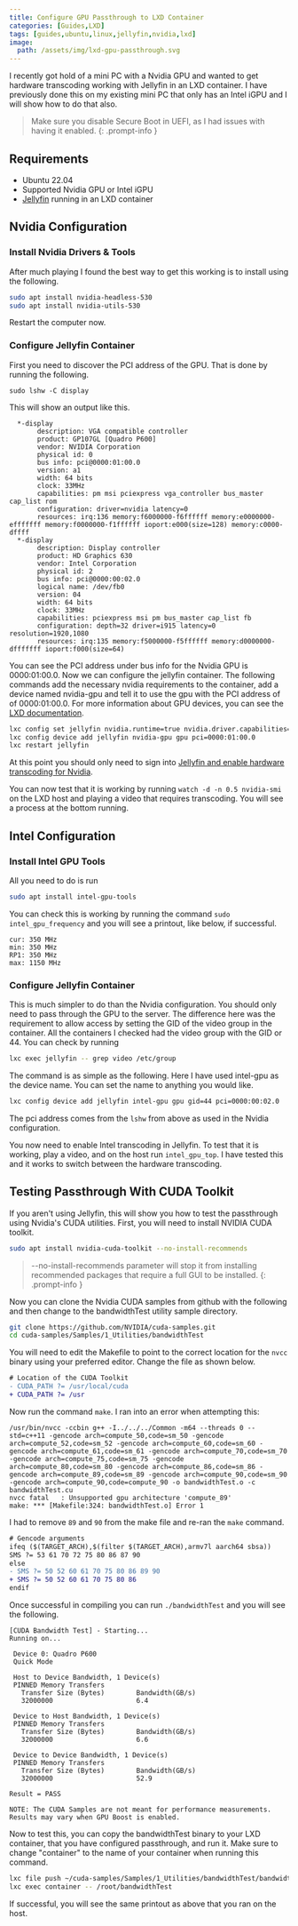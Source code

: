 ```yaml
---
title: Configure GPU Passthrough to LXD Container
categories: [Guides,LXD]
tags: [guides,ubuntu,linux,jellyfin,nvidia,lxd]
image: 
  path: /assets/img/lxd-gpu-passthrough.svg
---
```


I recently got hold of a mini PC with a Nvidia GPU and wanted to get hardware transcoding working with Jellyfin in an LXD container. I have previously done this on my existing mini PC that only has an Intel iGPU and I will show how to do that also.

> Make sure you disable Secure Boot in UEFI, as I had issues with having it enabled.
{: .prompt-info }

## Requirements

- Ubuntu 22.04
- Supported Nvidia GPU or Intel iGPU
- [Jellyfin](https://jellyfin.org/) running in an LXD container

## Nvidia Configuration
### Install Nvidia Drivers & Tools

After much playing I found the best way to get this working is to install using the following.

```bash
sudo apt install nvidia-headless-530
sudo apt install nvidia-utils-530
```

Restart the computer now.

### Configure Jellyfin Container

First you need to discover the PCI address of the GPU. That is done by running the following.

`sudo lshw -C display`

This will show an output like this.

```
  *-display
       description: VGA compatible controller
       product: GP107GL [Quadro P600]
       vendor: NVIDIA Corporation
       physical id: 0
       bus info: pci@0000:01:00.0
       version: a1
       width: 64 bits
       clock: 33MHz
       capabilities: pm msi pciexpress vga_controller bus_master cap_list rom
       configuration: driver=nvidia latency=0
       resources: irq:136 memory:f6000000-f6ffffff memory:e0000000-efffffff memory:f0000000-f1ffffff ioport:e000(size=128) memory:c0000-dffff
  *-display
       description: Display controller
       product: HD Graphics 630
       vendor: Intel Corporation
       physical id: 2
       bus info: pci@0000:00:02.0
       logical name: /dev/fb0
       version: 04
       width: 64 bits
       clock: 33MHz
       capabilities: pciexpress msi pm bus_master cap_list fb
       configuration: depth=32 driver=i915 latency=0 resolution=1920,1080
       resources: irq:135 memory:f5000000-f5ffffff memory:d0000000-dfffffff ioport:f000(size=64)
```

You can see the PCI address under bus info for the Nvidia GPU is 0000:01:00.0. Now we can configure the jellyfin container.
The following commands add the necessary nvidia requirements to the container, add a device named nvidia-gpu and tell it to use the gpu with the PCI address of of 0000:01:00.0.
For more information about GPU devices, you can see the [LXD documentation](https://linuxcontainers.org/lxd/docs/latest/reference/devices_gpu/).

```bash
lxc config set jellyfin nvidia.runtime=true nvidia.driver.capabilities=all
lxc config device add jellyfin nvidia-gpu gpu pci=0000:01:00.0
lxc restart jellyfin
```

At this point you should only need to sign into [Jellyfin and enable hardware transcoding for Nvidia](https://jellyfin.org/docs/general/administration/hardware-acceleration/nvidia).

You can now test that it is working by running `watch -d -n 0.5 nvidia-smi` on the LXD host and playing a video that requires transcoding. You will see a process at the bottom running.

## Intel Configuration
### Install Intel GPU Tools

All you need to do is run

```bash
sudo apt install intel-gpu-tools
```

You can check this is working by running the command `sudo intel_gpu_frequency` and you will see a printout, like below, if successful.

```
cur: 350 MHz
min: 350 MHz
RP1: 350 MHz
max: 1150 MHz
```

### Configure Jellyfin Container

This is much simpler to do than the Nvidia configuration. You should only need to pass through the GPU to the server. The difference here was the requirement to allow access by setting the GID of the video group in the container. All the containers I checked had the video group with the GID or 44. You can check by running

```bash
lxc exec jellyfin -- grep video /etc/group
```

The command is as simple as the following. Here I have used intel-gpu as the device name. You can set the name to anything you would like.

```bash
lxc config device add jellyfin intel-gpu gpu gid=44 pci=0000:00:02.0
```

The pci address comes from the `lshw` from above as used in the Nvidia configuration.

You now need to enable Intel transcoding in Jellyfin. To test that it is working, play a video, and on the host run `intel_gpu_top`. I have tested this and it works to switch between the hardware transcoding.

## Testing Passthrough With CUDA Toolkit

If you aren't using Jellyfin, this will show you how to test the passthrough using Nvidia's CUDA utilities. First, you will need to install NVIDIA CUDA toolkit.

```bash
sudo apt install nvidia-cuda-toolkit --no-install-recommends
```

> --no-install-recommends parameter will stop it from installing recommended packages that require a full GUI to be installed.
{: .prompt-info }

Now you can clone the Nvidia CUDA samples from github with the following and then change to the bandwidthTest utility sample directory.

```bash
git clone https://github.com/NVIDIA/cuda-samples.git
cd cuda-samples/Samples/1_Utilities/bandwidthTest
```

You will need to edit the Makefile to point to the correct location for the `nvcc` binary using your preferred editor. Change the file as shown below.

```diff
# Location of the CUDA Toolkit
- CUDA_PATH ?= /usr/local/cuda
+ CUDA_PATH ?= /usr
```

Now run the command `make`. I ran into an error when attempting this:

```
/usr/bin/nvcc -ccbin g++ -I../../../Common -m64 --threads 0 --std=c++11 -gencode arch=compute_50,code=sm_50 -gencode arch=compute_52,code=sm_52 -gencode arch=compute_60,code=sm_60 -gencode arch=compute_61,code=sm_61 -gencode arch=compute_70,code=sm_70 -gencode arch=compute_75,code=sm_75 -gencode arch=compute_80,code=sm_80 -gencode arch=compute_86,code=sm_86 -gencode arch=compute_89,code=sm_89 -gencode arch=compute_90,code=sm_90 -gencode arch=compute_90,code=compute_90 -o bandwidthTest.o -c bandwidthTest.cu
nvcc fatal   : Unsupported gpu architecture 'compute_89'
make: *** [Makefile:324: bandwidthTest.o] Error 1
```

I had to remove `89` and `90` from the make file and re-ran the `make` command.

```diff
# Gencode arguments
ifeq ($(TARGET_ARCH),$(filter $(TARGET_ARCH),armv7l aarch64 sbsa))
SMS ?= 53 61 70 72 75 80 86 87 90
else
- SMS ?= 50 52 60 61 70 75 80 86 89 90
+ SMS ?= 50 52 60 61 70 75 80 86
endif
```

Once successful in compiling you can run `./bandwidthTest` and you will see the following.

```
[CUDA Bandwidth Test] - Starting...
Running on...

 Device 0: Quadro P600
 Quick Mode

 Host to Device Bandwidth, 1 Device(s)
 PINNED Memory Transfers
   Transfer Size (Bytes)        Bandwidth(GB/s)
   32000000                     6.4

 Device to Host Bandwidth, 1 Device(s)
 PINNED Memory Transfers
   Transfer Size (Bytes)        Bandwidth(GB/s)
   32000000                     6.6

 Device to Device Bandwidth, 1 Device(s)
 PINNED Memory Transfers
   Transfer Size (Bytes)        Bandwidth(GB/s)
   32000000                     52.9

Result = PASS

NOTE: The CUDA Samples are not meant for performance measurements. Results may vary when GPU Boost is enabled.
```

Now to test this, you can copy the bandwidthTest binary to your LXD container, that you have configured passthrough, and run it. Make sure to change "container" to the name of your container when running this command.

```bash
lxc file push ~/cuda-samples/Samples/1_Utilities/bandwidthTest/bandwidthTest container/root/
lxc exec container -- /root/bandwidthTest
```

If successful, you will see the same printout as above that you ran on the host.
